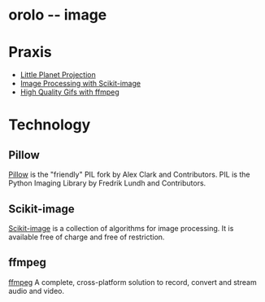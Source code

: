 orolo -- image
==============

# Praxis

 - [Little Planet Projection](https://www.richwareham.com/articles/2014/09/29/little-planet-projection)
 - [Image Processing with Scikit-image](http://blog.yhathq.com/posts/image-processing-with-scikit-image.html)
 - [High Quality Gifs with ffmpeg](http://blog.pkh.me/p/21-high-quality-gif-with-ffmpeg.html)

# Technology

## Pillow
[Pillow](https://github.com/python-pillow/Pillow)
is the "friendly" PIL fork by Alex Clark and Contributors. PIL is the Python
Imaging Library by Fredrik Lundh and Contributors.

## Scikit-image
[Scikit-image](http://scikit-image.org/)
is a collection of algorithms for image processing. It is available
free of charge and free of restriction.

## ffmpeg
[ffmpeg](https://www.ffmpeg.org/)
A complete, cross-platform solution to record, convert and stream audio and
video.